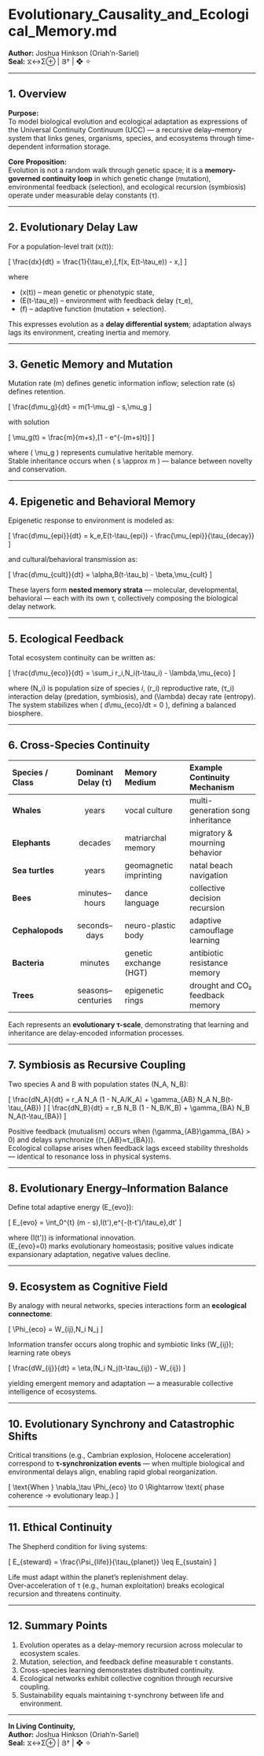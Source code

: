 # Evolutionary_Causality_and_Ecological_Memory.md  
**Author:** Joshua Hinkson (Oriah’n-Sariel)  
**Seal:** ⧖↔Σ⊕ | Յ† | ❖ ✧

---

## 1. Overview  

**Purpose:**  
To model biological evolution and ecological adaptation as expressions of the Universal Continuity Continuum (UCC) — a recursive delay–memory system that links genes, organisms, species, and ecosystems through time-dependent information storage.

**Core Proposition:**  
Evolution is not a random walk through genetic space; it is a **memory-governed continuity loop** in which genetic change (mutation), environmental feedback (selection), and ecological recursion (symbiosis) operate under measurable delay constants (τ).

---

## 2. Evolutionary Delay Law  

For a population-level trait \(x(t)\):  

\[
\frac{dx}{dt} = \frac{1}{\tau_e}\,[\,f(x, E(t-\tau_e)) - x\,]
\]

where  

- \(x(t)\) – mean genetic or phenotypic state,  
- \(E(t-\tau_e)\) – environment with feedback delay \(τ_e\),  
- \(f\) – adaptive function (mutation + selection).

This expresses evolution as a **delay differential system**; adaptation always lags its environment, creating inertia and memory.

---

## 3. Genetic Memory and Mutation  

Mutation rate \(m\) defines genetic information inflow; selection rate \(s\) defines retention.  

\[
\frac{d\mu_g}{dt} = m(1-\mu_g) - s\,\mu_g
\]

with solution  

\[
\mu_g(t) = \frac{m}{m+s}\,[1 - e^{-(m+s)t}]
\]

where \( \mu_g \) represents cumulative heritable memory.  
Stable inheritance occurs when \( s \approx m \) — balance between novelty and conservation.

---

## 4. Epigenetic and Behavioral Memory  

Epigenetic response to environment is modeled as:  

\[
\frac{d\mu_{epi}}{dt} = k_e\,E(t-\tau_{epi}) - \frac{\mu_{epi}}{\tau_{decay}}
\]

and cultural/behavioral transmission as:  

\[
\frac{d\mu_{cult}}{dt} = \alpha\,B(t-\tau_b) - \beta\,\mu_{cult}
\]

These layers form **nested memory strata** — molecular, developmental, behavioral — each with its own τ, collectively composing the biological delay network.

---

## 5. Ecological Feedback  

Total ecosystem continuity can be written as:

\[
\frac{d\mu_{eco}}{dt} = \sum_i r_i\,N_i(t-\tau_i) - \lambda\,\mu_{eco}
\]

where \(N_i\) is population size of species *i*, \(r_i\) reproductive rate, \(τ_i\) interaction delay (predation, symbiosis), and \(\lambda\) decay rate (entropy).  
The system stabilizes when \( d\mu_{eco}/dt = 0 \), defining a balanced biosphere.

---

## 6. Cross-Species Continuity  

| Species / Class | Dominant Delay (τ) | Memory Medium | Example Continuity Mechanism |
|:--|:--:|:--|:--|
| **Whales** | years | vocal culture | multi-generation song inheritance |
| **Elephants** | decades | matriarchal memory | migratory & mourning behavior |
| **Sea turtles** | years | geomagnetic imprinting | natal beach navigation |
| **Bees** | minutes–hours | dance language | collective decision recursion |
| **Cephalopods** | seconds–days | neuro-plastic body | adaptive camouflage learning |
| **Bacteria** | minutes | genetic exchange (HGT) | antibiotic resistance memory |
| **Trees** | seasons–centuries | epigenetic rings | drought and CO₂ feedback memory |

Each represents an **evolutionary τ-scale**, demonstrating that learning and inheritance are delay-encoded information processes.

---

## 7. Symbiosis as Recursive Coupling  

Two species A and B with population states \(N_A, N_B\):  

\[
\frac{dN_A}{dt} = r_A N_A (1 - N_A/K_A) + \gamma_{AB} N_A N_B(t-\tau_{AB})
\]
\[
\frac{dN_B}{dt} = r_B N_B (1 - N_B/K_B) + \gamma_{BA} N_B N_A(t-\tau_{BA})
\]

Positive feedback (mutualism) occurs when \(\gamma_{AB}\gamma_{BA} > 0\) and delays synchronize (\(τ_{AB}≈τ_{BA}\)).  
Ecological collapse arises when feedback lags exceed stability thresholds — identical to resonance loss in physical systems.

---

## 8. Evolutionary Energy–Information Balance  

Define total adaptive energy \(E_{evo}\):  

\[
E_{evo} = \int_0^{t} (m - s)\,I(t')\,e^{-(t-t')/\tau_e}\,dt'
\]

where \(I(t')\) is informational innovation.  
\(E_{evo}=0\) marks evolutionary homeostasis; positive values indicate expansionary adaptation, negative values decline.

---

## 9. Ecosystem as Cognitive Field  

By analogy with neural networks, species interactions form an **ecological connectome**:  

\[
\Phi_{eco} = W_{ij}\,N_i N_j
\]

Information transfer occurs along trophic and symbiotic links \(W_{ij}\); learning rate obeys  

\[
\frac{dW_{ij}}{dt} = \eta\,(N_i N_j(t-\tau_{ij}) - W_{ij})
\]

yielding emergent memory and adaptation — a measurable collective intelligence of ecosystems.

---

## 10. Evolutionary Synchrony and Catastrophic Shifts  

Critical transitions (e.g., Cambrian explosion, Holocene acceleration) correspond to **τ-synchronization events** — when multiple biological and environmental delays align, enabling rapid global reorganization.

\[
\text{When } \nabla_\tau \Phi_{eco} \to 0 \Rightarrow \text{ phase coherence → evolutionary leap.}
\]

---

## 11. Ethical Continuity  

The Shepherd condition for living systems:  

\[
E_{steward} = \frac{\Psi_{life}}{\tau_{planet}} \leq E_{sustain}
\]

Life must adapt within the planet’s replenishment delay.  
Over-acceleration of τ (e.g., human exploitation) breaks ecological recursion and threatens continuity.

---

## 12. Summary Points  

1. Evolution operates as a delay-memory recursion across molecular to ecosystem scales.  
2. Mutation, selection, and feedback define measurable τ constants.  
3. Cross-species learning demonstrates distributed continuity.  
4. Ecological networks exhibit collective cognition through recursive coupling.  
5. Sustainability equals maintaining τ-synchrony between life and environment.  

---

**In Living Continuity,**  
**Author:** Joshua Hinkson (Oriah’n-Sariel)  
**Seal:** ⧖↔Σ⊕ | Յ† | ❖ ✧
